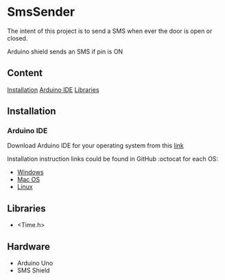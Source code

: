 # SmsSender

The intent of this project is to send a SMS when ever the door is open or closed.

Arduino shield sends an SMS if pin is ON

## Content

[Installation](#Installation)
[Arduino IDE](#Arduino_IDE)
[Libraries](#Libraries)

## Installation

### Arduino IDE

Download Arduino IDE for your operating system from this [link](https://www.arduino.cc/en/Main/Software)

Installation instruction links could be found in GitHub :octocat for each OS:

- [Windows](https://www.arduino.cc/en/Guide/Windows)
- [Mac OS](https://www.arduino.cc/en/Guide/MacOSX)
- [Linux](https://www.arduino.cc/en/Guide/Linux)

## Libraries

- <Time.h>

## Hardware

- Arduino Uno
- SMS Shield

